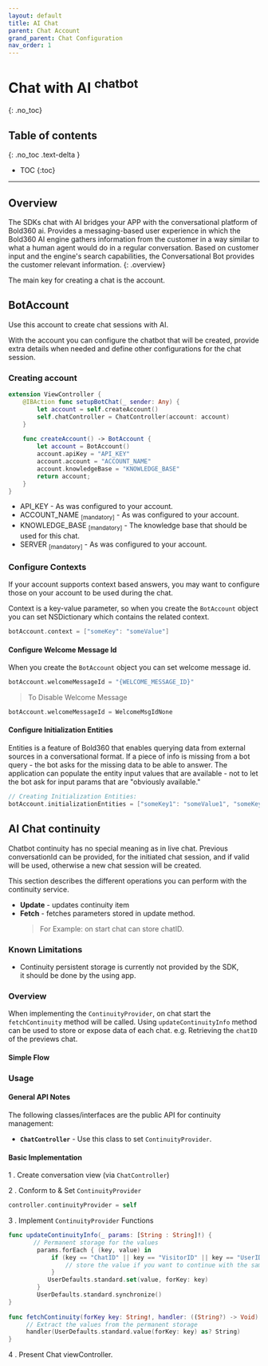 ```yaml
---
layout: default
title: AI Chat
parent: Chat Account
grand_parent: Chat Configuration
nav_order: 1
---
```


# Chat with AI <sup>chatbot</sup>
{: .no_toc}

## Table of contents
{: .no_toc .text-delta }

- TOC
{:toc}

---

## Overview
The SDKs chat with AI bridges your APP with the conversational platform of Bold360 ai. Provides a messaging-based user experience in which the Bold360 AI engine gathers information from the customer in a way similar to what a human agent would do in a regular conversation. Based on customer input and the engine's search capabilities, the Conversational Bot provides the customer relevant information.
{: .overview}

The main key for creating a chat is the account.

## BotAccount
Use this account to create chat sessions with AI.

With the account you can configure the chatbot that will be created, provide extra details when needed and define other configurations for the chat session.

### Creating account

```swift
extension ViewController {
    @IBAction func setupBotChat(_ sender: Any) {
        let account = self.createAccount()
        self.chatController = ChatController(account: account)
    }
    
    func createAccount() -> BotAccount {
        let account = BotAccount()
        account.apiKey = "API_KEY"
        account.account = "ACCOUNT_NAME"
        account.knowledgeBase = "KNOWLEDGE_BASE"
        return account;
    }
}
``` 

- API_KEY - As was configured to your account.
- ACCOUNT_NAME <sub>[mandatory]</sub> - As was configured to your account.
- KNOWLEDGE_BASE <sub>[mandatory]</sub> - The knowledge base that should be used for this chat.
- SERVER <sub>[mandatory]</sub> - As was configured to your account.

### Configure Contexts
If your account supports context based answers, you may want to configure those on your account to be used during the chat.

Context is a key-value parameter, so when you create the `BotAccount` object you can set NSDictionary which contains the related context.

```swift
botAccount.context = ["someKey": "someValue"]
```
#### Configure Welcome Message Id
When you create the `BotAccount` object you can set welcome message id.

```swift
botAccount.welcomeMessageId = "{WELCOME_MESSAGE_ID}"
```

>To Disable Welcome Message 

```swift
botAccount.welcomeMessageId = WelcomeMsgIdNone
```

#### Configure Initialization Entities
Entities is a feature of Bold360 that enables querying data from external sources in a conversational format.
If a piece of info is missing from a bot query - the bot asks for the missing data to be able to answer.
The application can populate the entity input values that are available - not to let the bot ask for input params that are "obviously available."

``` swift
// Creating Initialization Entities:
botAccount.initializationEntities = ["someKey1": "someValue1", "someKey1": "someValue2"]
```

## AI Chat continuity
Chatbot continuity has no special meaning as in live chat. 
Previous conversationId can be provided, for the initiated chat session, and if valid will be used, otherwise a new chat session will be created.

This section describes the different operations you can perform with the continuity service.

* **Update** - updates continuity item 
* **Fetch** - fetches parameters stored in update method.
  > For Example: on start chat can store chatID.

### Known Limitations

* Continuity persistent storage is currently not provided by the SDK, <br />
  it should be done by the using app. 

### Overview
When implementing the `ContinuityProvider`, on chat start the `fetchContinuity` method will be called.
Using `updateContinuityInfo` method can be used to store or expose data of each chat. e.g. Retrieving the `chatID` of the previews chat.
 
#### Simple Flow  

### Usage  

#### General API Notes  

The following classes/interfaces are the public API for continuity management:

* **`ChatController`** - Use this class to set `ContinuityProvider`.

#### Basic Implementation

1 . Create conversation view (via `ChatController`)

2 . Conform to & Set `ContinuityProvider`
 
```swift
controller.continuityProvider = self
```

3 . Implement `ContinuityProvider` Functions

```swift
func updateContinuityInfo(_ params: [String : String]!) {
       // Permanent storage for the values
        params.forEach { (key, value) in
            if (key == "ChatID" || key == "VisitorID" || key == "UserID") {
                // store the value if you want to continue with the same session
            }
           UserDefaults.standard.set(value, forKey: key)
        }
        UserDefaults.standard.synchronize()
}
    
func fetchContinuity(forKey key: String!, handler: ((String?) -> Void)!) {   
     // Extract the values from the permanent storage
     handler(UserDefaults.standard.value(forKey: key) as? String)
}
``` 
4 . Present Chat viewController.


